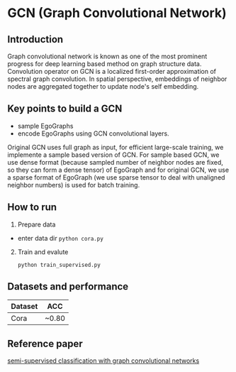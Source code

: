 # GCN (Graph Convolutional Network)
## Introduction
Graph convolutional network is known as one of the most prominent progress
 for deep learning based method on graph structure data. Convolution operator
 on GCN is a localized first-order approximation of spectral graph convolution.
 In spatial perspective, embeddings of neighbor nodes are aggregated together
 to update node's self embedding.

## Key points to build a GCN
- sample EgoGraphs
- encode EgoGraphs using GCN convolutional layers.

Original GCN uses full graph as input, for efficient large-scale training,
we implemente a sample based version of GCN. For sample based GCN, we use dense format (because sampled number of neighbor nodes are fixed, so they can form a dense tensor)
of EgoGraph and for original GCN, we use a sparse format of EgoGraph (we use sparse tensor to deal with unaligned neighbor numbers) is used for batch training.

## How to run
1. Prepare data
- enter data dir `python cora.py`

2. Train and evalute
    ```shell
    python train_supervised.py
    ```

## Datasets and performance
| Dataset | ACC   |
| ------- | ----- |
| Cora    | ~0.80 |

## Reference paper 
[semi-supervised classification with graph convolutional networks](https://arxiv.org/abs/1609.02907)
